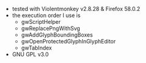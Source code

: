 - tested with Violentmonkey v2.8.28 & Firefox 58.0.2
- the execution order I use is
  - gwScriptHelper
  - gwReplacePngWithSvg
  - gwAddGlyphBoundingBoxes
  - gwOpenProtectedGlyphInGlyphEditor
  - gwTabIndex
- GNU GPL v3.0
